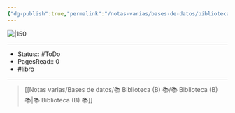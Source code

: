 ```yaml
---
{"dg-publish":true,"permalink":"/notas-varias/bases-de-datos/biblioteca-b/b-teoria-pura-de-la-republica/"}
---
```


![|150](https://static.fnac-static.com/multimedia/Images/ES/NR/64/c3/6b/7062372/1507-1.jpg)

---

- Status:: #ToDo 
- PagesRead:: 0
- #libro

---


> [[Notas varias/Bases de datos/📚 Biblioteca (B) 📚/📚 Biblioteca (B) 📚\|📚 Biblioteca (B) 📚]]